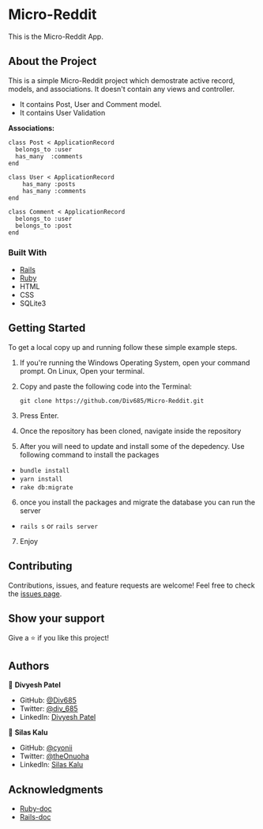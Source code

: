 # Micro-Reddit
This is the Micro-Reddit App.

## About the Project

This is a simple Micro-Reddit project which demostrate active record, models, and associations.
It doesn't contain any views and controller.
- It contains Post, User and Comment model.
- It contains User Validation

**Associations:**
```
class Post < ApplicationRecord
  belongs_to :user
  has_many  :comments
end
```

```
class User < ApplicationRecord
	has_many :posts
	has_many :comments
end
```

```
class Comment < ApplicationRecord
  belongs_to :user
  belongs_to :post
end
```


### Built With

- [Rails](https://guides.rubyonrails.org/)
- [Ruby](https://www.ruby-lang.org/en/)
- HTML
- CSS
- SQLite3


## Getting Started

To get a local copy up and running follow these simple example steps.

1. If you're running the Windows Operating System, open your command prompt. On Linux, Open your terminal.

2. Copy and paste the following code into the Terminal:


   ``` git clone https://github.com/Div685/Micro-Reddit.git ```

3. Press Enter.

4. Once the repository has been cloned, navigate inside the repository

5. After you will need to update and install some of the depedency. Use following command to install the packages
 - `bundle install`
 - `yarn install`
 - `rake db:migrate`

6. once you install the packages and migrate the database you can run the server
 - `rails s` or `rails server`

7. Enjoy



## Contributing

Contributions, issues, and feature requests are welcome!
Feel free to check the [issues page](../../issues).

## Show your support

Give a ⭐️ if you like this project!


## Authors


👤 **Divyesh Patel**

- GitHub: [@Div685](https://github.com/Div685)
- Twitter: [@div_685](https://twitter.com/div_685)
- LinkedIn: [Divyesh Patel](https://www.linkedin.com/in/divyesh-daxa-patel)

👤 **Silas Kalu**

- GitHub: [@cyonii](https://github.com/cyonii)
- Twitter: [@theOnuoha](https://twitter.com/theOnuoha)
- LinkedIn: [Silas Kalu](https://www.linkedin.com/in/silas-kalu-2a9a13199/)

## Acknowledgments

- [Ruby-doc](https://ruby-doc.org/core-2.6.5)
- [Rails-doc](https://guides.rubyonrails.org/)